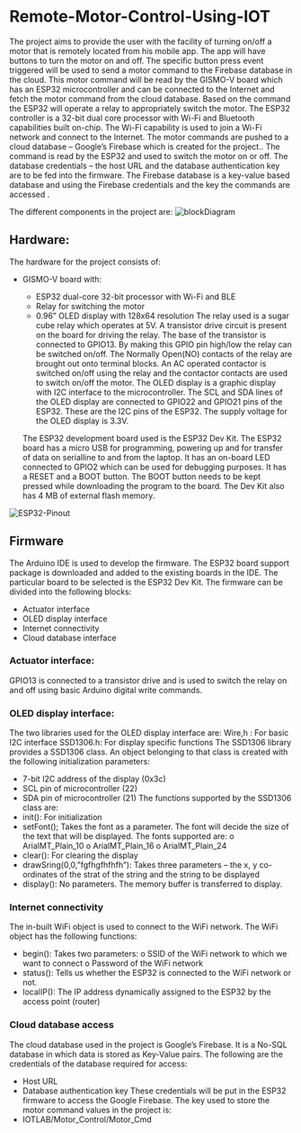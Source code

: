 # Remote-Motor-Control-Using-IOT
The project aims to provide the user with the facility of turning on/off a motor that is remotely
located from his mobile app. The app will have buttons to turn the motor on and off. The
specific button press event triggered will be used to send a motor command to the Firebase
database in the cloud. This motor command will be read by the GISMO-V board which has an
ESP32 microcontroller and can be connected to the Internet and fetch the motor command from
the cloud database. Based on the command the ESP32 will operate a relay to appropriately
switch the motor. The ESP32 controller is a 32-bit dual core processor with Wi-Fi and
Bluetooth capabilities built on-chip. The Wi-Fi capability is used to join a Wi-Fi network and
connect to the Internet. The motor commands are pushed to a cloud database – Google’s
Firebase which is created for the project.. The command is read by the ESP32 and used to
switch the motor on or off. The database credentials – the host URL and the database
authentication key are to be fed into the firmware. The Firebase database is a key-value based
database and using the Firebase credentials and the key the commands are accessed .

The different components in the project are:
![blockDiagram](https://user-images.githubusercontent.com/70106840/131373097-47819f9a-40a4-4b1f-9bfd-a5bf5142a873.png)

Hardware:
--------

The hardware for the project consists of:
- GISMO-V board with:
    * ESP32 dual-core 32-bit processor with Wi-Fi and BLE
    * Relay for switching the motor
    * 0.96” OLED display with 128x64 resolution
     The relay used is a sugar cube relay which operates at 5V. A transistor drive circuit is present
on the board for driving the relay. The base of the transistor is connected to GPIO13. By making
this GPIO pin high/low the relay can be switched on/off. The Normally Open(NO) contacts of
the relay are brought out onto terminal blocks. An AC operated contactor is switched on/off
using the relay and the contactor contacts are used to switch on/off the motor.
The OLED display is a graphic display with I2C interface to the microcontroller. The SCL
and SDA lines of the OLED display are connected to GPIO22 and GPIO21 pins of the
ESP32. These are the I2C pins of the ESP32. The supply voltage for the OLED display is
3.3V.

    The ESP32 development board used is the ESP32 Dev Kit. The ESP32 board has a micro
USB for programming, powering up and for transfer of data on serialline to and from the
laptop. It has an on-board LED connected to GPIO2 which can be used for debugging
purposes. It has a RESET and a BOOT button. The BOOT button needs to be kept pressed
while downloading the program to the board. The Dev Kit also has 4 MB of external flash
memory.

![ESP32-Pinout](https://user-images.githubusercontent.com/70106840/131374262-361953af-8101-4f6a-b852-ce4171fe273e.jpg)

Firmware
--------
The Arduino IDE is used to develop the firmware. The ESP32 board support package is
downloaded and added to the existing boards in the IDE. The particular board to be selected
is the ESP32 Dev Kit. The firmware can be divided into the following blocks:
- Actuator interface
- OLED display interface
- Internet connectivity
- Cloud database interface


### Actuator interface: ###

GPIO13 is connected to a transistor drive and is used to switch the relay on and off using
basic Arduino digital write commands.

### OLED display interface: ###

The two libraries used for the OLED display interface are:
Wire,h : For basic I2C interface
SSD1306.h: For display specific functions
The SSD1306 library provides a SSD1306 class. An object belonging to that class is created
with the following initialization parameters:
- 7-bit I2C address of the display (0x3c)
- SCL pin of microcontroller (22)
- SDA pin of microcontroller (21)
The functions supported by the SSD1306 class are:
- init(): For initialization
- setFont(); Takes the font as a parameter. The font will decide the size of the text that
will be displayed. The fonts supported are:
o ArialMT_Plain_10
o ArialMT_Plain_16
o ArialMT_Plain_24
- clear(): For clearing the display
- drawSring(0,0,”fgfhgfhfhfh”): Takes three parameters – the x, y co-ordinates of the
strat of the string and the string to be displayed
- display(): No parameters. The memory buffer is transferred to display.

### Internet connectivity ###
The in-built WiFi object is used to connect to the WiFi network. The WiFi object has the
following functions:
- begin(): Takes two parameters:
o SSID of the WiFi network to which we want to connect
o Password of the WiFi network
- status(): Tells us whether the ESP32 is connected to the WiFi network or not.
- localIP(): The IP address dynamically assigned to the ESP32 by the access point
(router)
### Cloud database access ###
The cloud database used in the project is Google’s Firebase. It is a No-SQL database in
which data is stored as Key-Value pairs. The following are the credentials of the database
required for access:
- Host URL
- Database authentication key
These credentials will be put in the ESP32 firmware to access the Google Firebase. The key
used to store the motor command values in the project is:
- IOTLAB/Motor_Control/Motor_Cmd

